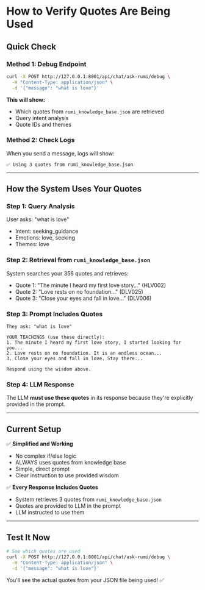 # How to Verify Quotes Are Being Used

## Quick Check

### Method 1: Debug Endpoint
```bash
curl -X POST http://127.0.0.1:8001/api/chat/ask-rumi/debug \
  -H "Content-Type: application/json" \
  -d '{"message": "what is love"}'
```

**This will show:**
- Which quotes from `rumi_knowledge_base.json` are retrieved
- Query intent analysis
- Quote IDs and themes

### Method 2: Check Logs
When you send a message, logs will show:
```
✅ Using 3 quotes from rumi_knowledge_base.json
```

---

## How the System Uses Your Quotes

### Step 1: Query Analysis
User asks: "what is love"
- Intent: seeking_guidance
- Emotions: love, seeking
- Themes: love

### Step 2: Retrieval from `rumi_knowledge_base.json`
System searches your 356 quotes and retrieves:
- Quote 1: "The minute I heard my first love story..." (HLV002)
- Quote 2: "Love rests on no foundation..." (DLV025)
- Quote 3: "Close your eyes and fall in love..." (DLV006)

### Step 3: Prompt Includes Quotes
```
They ask: "what is love"

YOUR TEACHINGS (use these directly):
1. The minute I heard my first love story, I started looking for you...
2. Love rests on no foundation. It is an endless ocean...
3. Close your eyes and fall in love. Stay there...

Respond using the wisdom above.
```

### Step 4: LLM Response
The LLM **must use these quotes** in its response because they're explicitly provided in the prompt.

---

## Current Setup

✅ **Simplified and Working**
- No complex if/else logic
- ALWAYS uses quotes from knowledge base
- Simple, direct prompt
- Clear instruction to use provided wisdom

✅ **Every Response Includes Quotes**
- System retrieves 3 quotes from `rumi_knowledge_base.json`
- Quotes are provided to LLM in the prompt
- LLM instructed to use them

---

## Test It Now

```bash
# See which quotes are used
curl -X POST http://127.0.0.1:8001/api/chat/ask-rumi/debug \
  -H "Content-Type: application/json" \
  -d '{"message": "what is love"}'
```

You'll see the actual quotes from your JSON file being used! ✅

